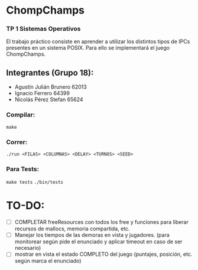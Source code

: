 # ChompChamps
### TP 1 Sistemas Operativos
El trabajo práctico consiste en aprender a utilizar los distintos tipos de IPCs presentes en un sistema POSIX. Para ello se implementará el juego ChompChamps.

## Integrantes (Grupo 18):
- Agustín Julián Brunero 62013
- Ignacio Ferrero 64399
- Nicolás Pérez Stefan 65624

### Compilar:
```make```

### Correr:
```./run <FILAS> <COLUMNAS> <DELAY> <TURNOS> <SEED>```

### Para Tests:
```make tests```
```./bin/tests```

# TO-DO:
- [ ] COMPLETAR freeResources con todos los free y funciones para liberar recursos de mallocs, memoria compartida, etc.
- [ ] Manejar los tiempos de las demoras en vista y jugadores. (para monitorear según pide el enunciado y aplicar timeout en caso de ser necesario)
- [ ] mostrar en vista el estado COMPLETO del juego (puntajes, posición, etc. según marca el enunciado) 